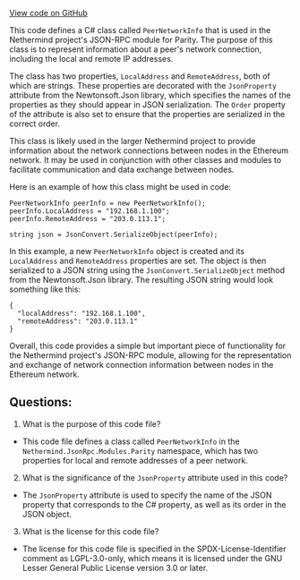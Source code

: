 [View code on GitHub](https://github.com/NethermindEth/nethermind/src/Nethermind/Nethermind.JsonRpc/Modules/Parity/PeerNetworkInfo.cs)

This code defines a C# class called `PeerNetworkInfo` that is used in the Nethermind project's JSON-RPC module for Parity. The purpose of this class is to represent information about a peer's network connection, including the local and remote IP addresses.

The class has two properties, `LocalAddress` and `RemoteAddress`, both of which are strings. These properties are decorated with the `JsonProperty` attribute from the Newtonsoft.Json library, which specifies the names of the properties as they should appear in JSON serialization. The `Order` property of the attribute is also set to ensure that the properties are serialized in the correct order.

This class is likely used in the larger Nethermind project to provide information about the network connections between nodes in the Ethereum network. It may be used in conjunction with other classes and modules to facilitate communication and data exchange between nodes.

Here is an example of how this class might be used in code:

```
PeerNetworkInfo peerInfo = new PeerNetworkInfo();
peerInfo.LocalAddress = "192.168.1.100";
peerInfo.RemoteAddress = "203.0.113.1";

string json = JsonConvert.SerializeObject(peerInfo);
```

In this example, a new `PeerNetworkInfo` object is created and its `LocalAddress` and `RemoteAddress` properties are set. The object is then serialized to a JSON string using the `JsonConvert.SerializeObject` method from the Newtonsoft.Json library. The resulting JSON string would look something like this:

```
{
  "localAddress": "192.168.1.100",
  "remoteAddress": "203.0.113.1"
}
```

Overall, this code provides a simple but important piece of functionality for the Nethermind project's JSON-RPC module, allowing for the representation and exchange of network connection information between nodes in the Ethereum network.
## Questions: 
 1. What is the purpose of this code file?
- This code file defines a class called `PeerNetworkInfo` in the `Nethermind.JsonRpc.Modules.Parity` namespace, which has two properties for local and remote addresses of a peer network.

2. What is the significance of the `JsonProperty` attribute used in this code?
- The `JsonProperty` attribute is used to specify the name of the JSON property that corresponds to the C# property, as well as its order in the JSON object.

3. What is the license for this code file?
- The license for this code file is specified in the SPDX-License-Identifier comment as LGPL-3.0-only, which means it is licensed under the GNU Lesser General Public License version 3.0 or later.